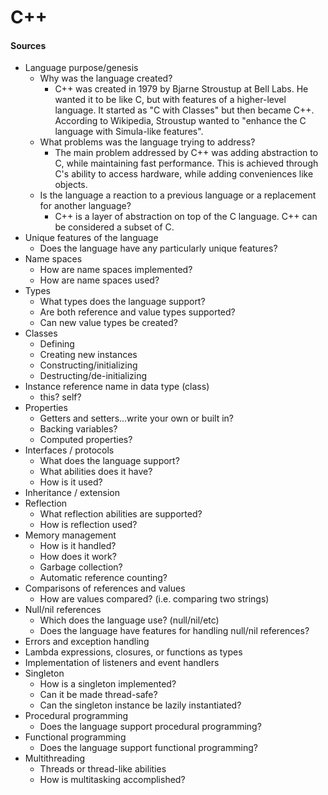 # C++

#### Sources

* Language purpose/genesis
  * Why was the language created?
    * C++ was created in 1979 by Bjarne Stroustup at Bell Labs. He wanted it to be like C, but with features of a higher-level language. It started as "C with Classes" but then became C++. According to Wikipedia, Stroustup wanted to "enhance the C language  with Simula-like features".
  * What problems was the language trying to address?
    * The main problem addressed by C++ was adding abstraction to C, while maintaining fast performance. This is achieved through C's ability to access hardware, while adding conveniences like objects.
  * Is the language a reaction to a previous language or a replacement for another language?
    * C++ is a layer of abstraction on top of the C language. C++ can be considered a subset of C.
* Unique features of the language
  * Does the language have any particularly unique features?
* Name spaces
  * How are name spaces implemented?
  * How are name spaces used?
* Types
    * What types does the language support?
    * Are both reference and value types supported?
    * Can new value types be created?
* Classes
  * Defining
  * Creating new instances
  * Constructing/initializing
  * Destructing/de-initializing
* Instance reference name in data type (class)
  * this?  self?
* Properties
  * Getters and setters...write your own or built in?
  * Backing variables?
  * Computed properties?
* Interfaces / protocols
  * What does the language support?
  * What abilities does it have?
  * How is it used?
* Inheritance / extension
* Reflection
  * What reflection abilities are supported?
  * How is reflection used?
* Memory management
  * How is it handled?
  * How does it work?
  * Garbage collection?
  * Automatic reference counting?
* Comparisons of references and values
  * How are values compared? (i.e. comparing two strings)
* Null/nil references
  * Which does the language use? (null/nil/etc)
  * Does the language have features for handling null/nil references?
* Errors and exception handling
* Lambda expressions, closures, or functions as types
* Implementation of listeners and event handlers
* Singleton
  * How is a singleton implemented?
  * Can it be made thread-safe?
  * Can the singleton instance be lazily instantiated?
* Procedural programming
  * Does the language support procedural programming?
* Functional programming
  * Does the language support functional programming?
* Multithreading
  * Threads or thread-like abilities
  * How is multitasking accomplished?
